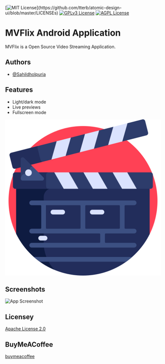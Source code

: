 
<!-- ## Badges
 -->
<!-- Add badges from somewhere like: [shields.io](https://shields.io/)
 -->
[![MIT License](https://img.shields.io/apm/l/atomic-design-ui.svg?)](https://github.com/tterb/atomic-design-ui/blob/master/LICENSEs)
[![GPLv3 License](https://img.shields.io/badge/License-GPL%20v3-yellow.svg)](https://opensource.org/licenses/)
[![AGPL License](https://img.shields.io/badge/license-AGPL-blue.svg)](http://www.gnu.org/licenses/agpl-3.0)

  
# MVFlix Android Application

MVFlix is a Open Source Video Streaming Application.


## Authors

- [@Sahildholpuria](https://www.github.com/Sahildholpuria)

  
## Features

- Light/dark mode 
- Live previews
- Fullscreen mode

  
![Logo](https://github.com/Sahildholpuria/MVFlix-Web/blob/master/images/MVFlix.png)

    
## Screenshots

![App Screenshot](https://via.placeholder.com/468x300?text=App+Screenshot+Here)

  
## Licensey

[Apache License 2.0](https://github.com/Sahildholpuria/MVFlix/blob/master/LICENSE)

## BuyMeACoffee

[buymeacoffee](https://www.buymeacoffee.com/SahilDholpuria)

  
